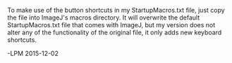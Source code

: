 To make use of the button shortcuts in my StartupMacros.txt file, just copy the file into ImageJ's macros directory. It will overwrite the default StartupMacros.txt file that comes with ImageJ, but my version does not alter any of the functionality of the original file, it only adds new keyboard shortcuts. 

-LPM 2015-12-02
